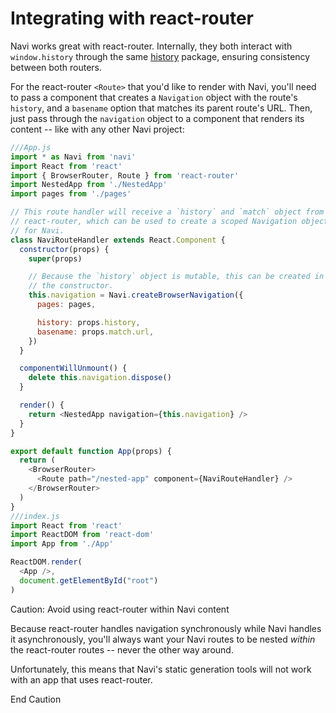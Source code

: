 Integrating with react-router
=============================

Navi works great with react-router. Internally, they both interact with `window.history` through the same [history](https://www.npmjs.com/package/history) package, ensuring consistency between both routers.

For the react-router `<Route>` that you'd like to render with Navi, you'll need to pass a component that creates a `Navigation` object with the route's `history`, and a `basename` option that matches its parent route's URL. Then, just pass through the `navigation` object to a component that renders its content -- like with any other Navi project:

```js
///App.js
import * as Navi from 'navi'
import React from 'react'
import { BrowserRouter, Route } from 'react-router'
import NestedApp from './NestedApp'
import pages from './pages'

// This route handler will receive a `history` and `match` object from
// react-router, which can be used to create a scoped Navigation object
// for Navi.
class NaviRouteHandler extends React.Component {
  constructor(props) {
    super(props)

    // Because the `history` object is mutable, this can be created in
    // the constructor.
    this.navigation = Navi.createBrowserNavigation({
      pages: pages,

      history: props.history,
      basename: props.match.url,
    })
  }

  componentWillUnmount() {
    delete this.navigation.dispose()
  }

  render() {
    return <NestedApp navigation={this.navigation} />
  }
}

export default function App(props) {
  return (
    <BrowserRouter>
      <Route path="/nested-app" component={NaviRouteHandler} />
    </BrowserRouter>
  )
}
///index.js
import React from 'react'
import ReactDOM from 'react-dom'
import App from './App'

ReactDOM.render(
  <App />,
  document.getElementById("root")
)
```

Caution: Avoid using react-router within Navi content

Because react-router handles navigation synchronously while Navi handles it asynchronously, you'll always want your Navi routes to be nested *within* the react-router routes -- never the other way around.

Unfortunately, this means that Navi's static generation tools will not work with an app that uses react-router.

End Caution
